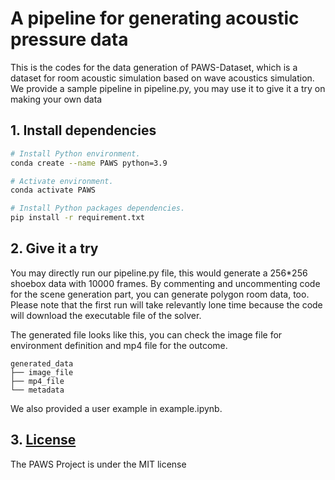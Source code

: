 # A pipeline for generating acoustic pressure data

This is the codes for the data generation of PAWS-Dataset, which is a  dataset for room acoustic simulation based on wave acoustics simulation. We provide a sample pipeline in pipeline.py, you may use it to give it a try on making your own data



## 1. Install dependencies

```bash
# Install Python environment.
conda create --name PAWS python=3.9

# Activate environment.
conda activate PAWS

# Install Python packages dependencies.
pip install -r requirement.txt
```





## 2. Give it a try

You may directly run our pipeline.py file, this would generate a 256*256 shoebox data with 10000 frames.  By commenting and uncommenting code for the scene generation part, you can generate polygon room data, too. Please note that the first run will take relevantly lone time because the code will download the executable file of the solver.

The generated file looks like this, you can check the image file for environment definition and mp4 file for the outcome.

```
generated_data
├── image_file
├── mp4_file
└── metadata
```

We also provided a user example in example.ipynb.


## 3. [License](LICENSE)
The PAWS Project is under the MIT license


